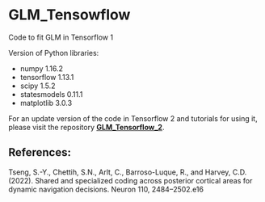 # GLM_Tensowflow
Code to fit GLM in Tensorflow 1

Version of Python libraries:
- numpy 1.16.2
- tensorflow 1.13.1
- scipy 1.5.2
- statesmodels 0.11.1
- matplotlib 3.0.3

For an update version of the code in Tensorflow 2 and tutorials for using it, please visit the repository [**GLM_Tensorflow_2**](https://github.com/sytseng/GLM_Tensorflow_2). 

## References:
Tseng, S.-Y., Chettih, S.N., Arlt, C., Barroso-Luque, R., and Harvey, C.D. (2022). Shared and specialized coding across posterior cortical areas for dynamic navigation decisions. Neuron 110, 2484–2502.e16
